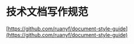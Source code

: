 # 技术文档写作规范

[https://github.com/ruanyf/document-style-guide](https://github.com/ruanyf/document-style-guide)

